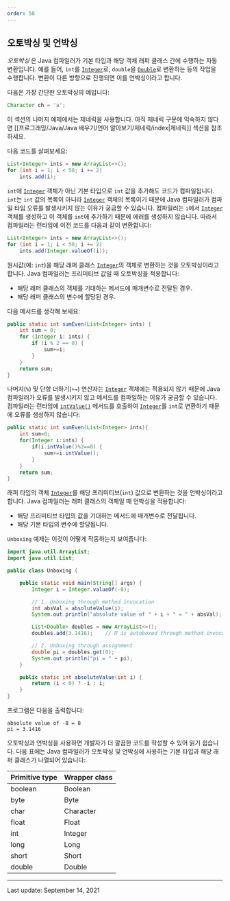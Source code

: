 ```yaml
---
order: 50
---
```

## 오토박싱 및 언박싱

_오토박싱_ 은 Java 컴파일러가 기본 타입과 해당 객체 래퍼 클래스 간에 수행하는 자동 변환입니다. 예를 들어, `int`를 [`Integer`](https://docs.oracle.com/en/java/javase/22/docs/api/java.base/java/lang/Integer.html)로, `double`을 [`Double`](https://docs.oracle.com/en/java/javase/22/docs/api/java.base/java/lang/Double.html)로 변환하는 등의 작업을 수행합니다. 변환이 다른 방향으로 진행되면 이를 언박싱이라고 합니다.

다음은 가장 간단한 오토박싱의 예입니다:

```java
Character ch = 'a';
```

이 섹션의 나머지 예제에서는 제네릭을 사용합니다. 아직 제네릭 구문에 익숙하지 않다면 [[프로그래밍/Java/Java 배우기/언어 알아보기/제네릭/index|제네릭]] 섹션을 참조하세요.

다음 코드를 살펴보세요:

```java
List<Integer> ints = new ArrayList<>();
for (int i = 1; i < 50; i += 2)
    ints.add(i);
```

`int`에 [`Integer`](https://docs.oracle.com/en/java/javase/22/docs/api/java.base/java/lang/Integer.html) 객체가 아닌 기본 타입으로 `int` 값을 추가해도 코드가 컴파일됩니다. `int`는 `int` 값의 목록이 아니라 [`Integer`](https://docs.oracle.com/en/java/javase/22/docs/api/java.base/java/lang/Integer.html) 객체의 목록이기 때문에 Java 컴파일러가 컴파일 타임 오류를 발생시키지 않는 이유가 궁금할 수 있습니다. 컴파일러는 `i`에서 [`Integer`](https://docs.oracle.com/en/java/javase/22/docs/api/java.base/java/lang/Integer.html) 객체를 생성하고 이 객체를 `int`에 추가하기 때문에 에러를 생성하지 않습니다. 따라서 컴파일러는 런타임에 이전 코드를 다음과 같이 변환합니다:

```java
List<Integer> ints = new ArrayList<>();
for (int i = 1; i < 50; i += 2)
    ints.add(Integer.valueOf(i));
```

원시값(예: `int`)을 해당 래퍼 클래스 [`Integer`](https://docs.oracle.com/en/java/javase/22/docs/api/java.base/java/lang/Integer.html)의 객체로 변환하는 것을 오토박싱이라고 합니다. Java 컴파일러는 프리미티브 값일 때 오토박싱을 적용합니다:

- 해당 래퍼 클래스의 객체를 기대하는 메서드에 매개변수로 전달된 경우.
- 해당 래퍼 클래스의 변수에 할당된 경우.

다음 메서드를 생각해 보세요:

```java
public static int sumEven(List<Integer> ints) {
    int sum = 0;
    for (Integer i: ints) {
        if (i % 2 == 0) {
            sum+=i;
        }
    }
    return sum;
}
```

나머지(`%`) 및 단항 더하기(`+=`) 연산자는 [`Integer`](https://docs.oracle.com/en/java/javase/22/docs/api/java.base/java/lang/Integer.html) 객체에는 적용되지 않기 때문에 Java 컴파일러가 오류를 발생시키지 않고 메서드를 컴파일하는 이유가 궁금할 수 있습니다. 컴파일러는 런타임에 [`intValue()`](https://docs.oracle.com/en/java/javase/22/docs/api/java.base/java/lang/Integer.html#intValue()) 메서드를 호출하여 [`Integer`](https://docs.oracle.com/en/java/javase/22/docs/api/java.base/java/lang/Integer.html)를 `int`로 변환하기 때문에 오류를 생성하지 않습니다:

```java
public static int sumEven(List<Integer> ints){
    int sum=0;
    for(Integer i:ints) {
        if(i.intValue()%2==0) {
            sum+=i.intValue();
        }
    }
    return sum;
}
```

래퍼 타입의 객체 [`Integer`](https://docs.oracle.com/en/java/javase/22/docs/api/java.base/java/lang/Integer.html)를 해당 프리미티브(`int`) 값으로 변환하는 것을 언박싱이라고 합니다. Java 컴파일러는 래퍼 클래스의 객체일 때 언박싱을 적용합니다:

- 해당 프리미티브 타입의 값을 기대하는 메서드에 매개변수로 전달됩니다.
- 해당 기본 타입의 변수에 할당됩니다.

`Unboxing` 예제는 이것이 어떻게 작동하는지 보여줍니다:

```java
import java.util.ArrayList;
import java.util.List;

public class Unboxing {

    public static void main(String[] args) {
        Integer i = Integer.valueOf(-8);

        // 1. Unboxing through method invocation
        int absVal = absoluteValue(i);
        System.out.println("absolute value of " + i + " = " + absVal);

        List<Double> doubles = new ArrayList<>();
        doubles.add(3.1416);    // Π is autoboxed through method invocation.

        // 2. Unboxing through assignment
        double pi = doubles.get(0);
        System.out.println("pi = " + pi);
    }

    public static int absoluteValue(int i) {
        return (i < 0) ? -i : i;
    }
}
```

프로그램은 다음을 출력합니다:

```shell
absolute value of -8 = 8
pi = 3.1416
```

오토박싱과 언박싱을 사용하면 개발자가 더 깔끔한 코드를 작성할 수 있어 읽기 쉽습니다. 다음 표에는 Java 컴파일러가 오토박싱 및 언박싱에 사용하는 기본 타입과 해당 래퍼 클래스가 나열되어 있습니다:

|Primitive type|Wrapper class|
|---|---|
|boolean|Boolean|
|byte|Byte|
|char|Character|
|float|Float|
|int|Integer|
|long|Long|
|short|Short|
|double|Double|

---
Last update: September 14, 2021